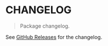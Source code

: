 # CHANGELOG

> Package changelog.

See [GitHub Releases](https://github.com/stdlib-js/ndarray-base-dtype-desc/releases) for the changelog.